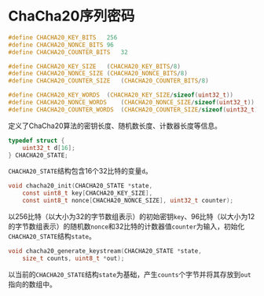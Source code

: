 # ChaCha20序列密码

```c
#define CHACHA20_KEY_BITS	256
#define CHACHA20_NONCE_BITS	96
#define CHACHA20_COUNTER_BITS	32

#define CHACHA20_KEY_SIZE	(CHACHA20_KEY_BITS/8)
#define CHACHA20_NONCE_SIZE	(CHACHA20_NONCE_BITS/8)
#define CHACHA20_COUNTER_SIZE	(CHACHA20_COUNTER_BITS/8)

#define CHACHA20_KEY_WORDS	(CHACHA20_KEY_SIZE/sizeof(uint32_t))
#define CHACHA20_NONCE_WORDS	(CHACHA20_NONCE_SIZE/sizeof(uint32_t))
#define CHACHA20_COUNTER_WORDS	(CHACHA20_COUNTER_SIZE/sizeof(uint32_t))
```

定义了ChaCha20算法的密钥长度、随机数长度、计数器长度等信息。

```c
typedef struct {
	uint32_t d[16];
} CHACHA20_STATE;
```

`CHACHA20_STATE`结构包含16个32比特的变量`d`。

```c
void chacha20_init(CHACHA20_STATE *state,
	const uint8_t key[CHACHA20_KEY_SIZE],
	const uint8_t nonce[CHACHA20_NONCE_SIZE], uint32_t counter);
```

以256比特（以大小为32的字节数组表示）的初始密钥`key`、96比特（以大小为12的字节数组表示）的随机数`nonce`和32比特的计数器值`counter`为输入，初始化`CHACHA20_STATE`结构`state`。

```c
void chacha20_generate_keystream(CHACHA20_STATE *state,
	size_t counts, uint8_t *out);
```

以当前的`CHACHA20_STATE`结构`state`为基础，产生`counts`个字节并将其存放到`out`指向的数组中。
